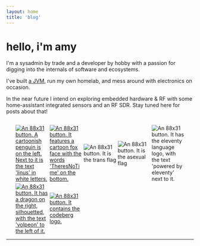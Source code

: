 ```yaml
---
layout: home
title: 'blog'
---
```


# hello, i'm amy

I'm a sysadmin by trade and a developer by hobby with a passion for digging into the internals of software and ecosystems.

I've built [a JVM](https://github.com/nullishamy/kate), run my own homelab, and mess around with electronics on occasion.

In the near future I intend on exploring embedded hardware & RF with some home-assistant integrated sensors and an RF SDR. Stay tuned here for posts about that!

<section style="display: grid; grid-template-columns: repeat(auto-fill, 88px); gap: 0.25em; align-items: center; justify-content: center; margin-top: 2em;">
	<a href="https://linus.dev/" target="_blank">
		<img 
			src="https://linus.dev/images/88x31.png" 
			alt="An 88x31 button. A cartoonish penguin is on the left. Next to it is the text 'linus' in white letters."
			class="home-button"
		/>
	</a>
	<a href="https://theresnotime.co.uk/" target="_blank">
		<img 
			src="https://www.theresnotime.co.uk/button.png" 
			alt="An 88x31 button. It features a cartoon fox face with the words 'TheresNoTime' on the bottom."
			class="home-button"
		/>
	</a>
	<img 
		alt="An 88x31 button. It is the trans flag" 
		src="/images/88x31/trans.png"
		class="home-button"
	>
	<img 
		alt="An 88x31 button. It is the asexual flag" 
		src="/images/88x31/ace.png"
		class="home-button"
	>
	<img 
		alt="An 88x31 button. It has the eleventy language logo, with the text 'powered by eleventy' next to it." 
		src="https://chrisburnell.com/images/built-with-eleventy.gif"
		class="home-button"
	>
	<a href="https://volpeon.ink" target="_blank">
		<img 
			alt="An 88x31 button. It has a dragon on the right, silhouetted, with the text 'volpeon' to the left of it." 
			src="https://slatecave.net/resources/badges/volpeon-ink.svg/"
			class="home-button"
		>
	</a>
	<a href="https://codeberg.org/" target="_blank">
		<img 
			alt="An 88x31 button. It contains the codeberg logo." 
			src="https://slatecave.net/resources/badges/88x31_codeberg-org.png"
			class="home-button"
		>
	</a>
</section>

---

